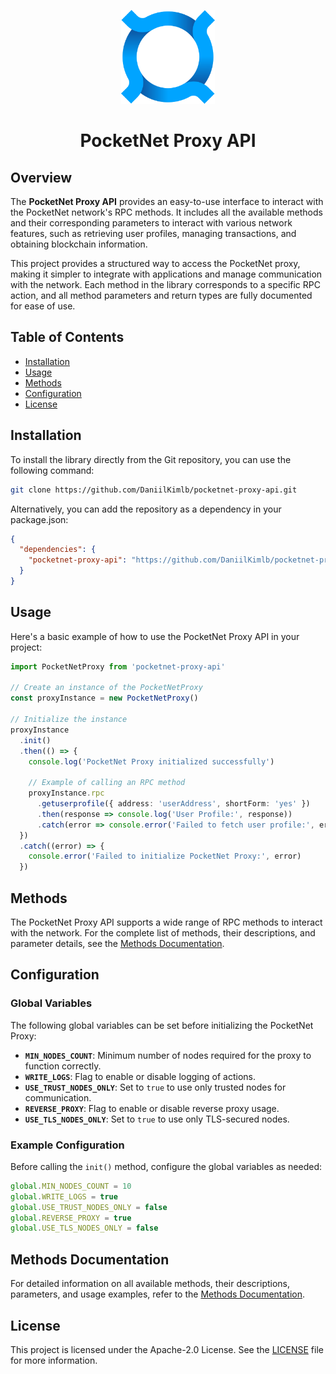 <p align="center">
  <img src="./docs/assets/logo.png" width="150">
</p>

<h1 align="center">PocketNet Proxy API</h1>

## Overview

The **PocketNet Proxy API** provides an easy-to-use interface to interact with the PocketNet network's RPC methods. It includes all the available methods and their corresponding parameters to interact with various network features, such as retrieving user profiles, managing transactions, and obtaining blockchain information.

This project provides a structured way to access the PocketNet proxy, making it simpler to integrate with applications and manage communication with the network. Each method in the library corresponds to a specific RPC action, and all method parameters and return types are fully documented for ease of use.

## Table of Contents

- [Installation](#installation)
- [Usage](#usage)
- [Methods](#methods)
- [Configuration](#configuration)
- [License](#license)

## Installation

To install the library directly from the Git repository, you can use the following command:

```bash
git clone https://github.com/DaniilKimlb/pocketnet-proxy-api.git
```

Alternatively, you can add the repository as a dependency in your package.json:

```json
{
  "dependencies": {
    "pocketnet-proxy-api": "https://github.com/DaniilKimlb/pocketnet-proxy-api.git"
  }
}
```

## Usage

Here's a basic example of how to use the PocketNet Proxy API in your project:

```typescript
import PocketNetProxy from 'pocketnet-proxy-api'

// Create an instance of the PocketNetProxy
const proxyInstance = new PocketNetProxy()

// Initialize the instance
proxyInstance
  .init()
  .then(() => {
    console.log('PocketNet Proxy initialized successfully')

    // Example of calling an RPC method
    proxyInstance.rpc
      .getuserprofile({ address: 'userAddress', shortForm: 'yes' })
      .then(response => console.log('User Profile:', response))
      .catch(error => console.error('Failed to fetch user profile:', error))
  })
  .catch((error) => {
    console.error('Failed to initialize PocketNet Proxy:', error)
  })
```

## Methods

The PocketNet Proxy API supports a wide range of RPC methods to interact with the network. For the complete list of methods, their descriptions, and parameter details, see the [Methods Documentation](./docs/rpc-methods.md).

## Configuration

### Global Variables

The following global variables can be set before initializing the PocketNet Proxy:

- **`MIN_NODES_COUNT`**: Minimum number of nodes required for the proxy to function correctly.
- **`WRITE_LOGS`**: Flag to enable or disable logging of actions.
- **`USE_TRUST_NODES_ONLY`**: Set to `true` to use only trusted nodes for communication.
- **`REVERSE_PROXY`**: Flag to enable or disable reverse proxy usage.
- **`USE_TLS_NODES_ONLY`**: Set to `true` to use only TLS-secured nodes.

### Example Configuration

Before calling the `init()` method, configure the global variables as needed:

```typescript
global.MIN_NODES_COUNT = 10
global.WRITE_LOGS = true
global.USE_TRUST_NODES_ONLY = false
global.REVERSE_PROXY = true
global.USE_TLS_NODES_ONLY = false
```

## Methods Documentation

For detailed information on all available methods, their descriptions, parameters, and usage examples, refer to the [Methods Documentation](./docs/methods.md).

## License

This project is licensed under the Apache-2.0 License. See the [LICENSE](./LICENSE) file for more information.

```

```
